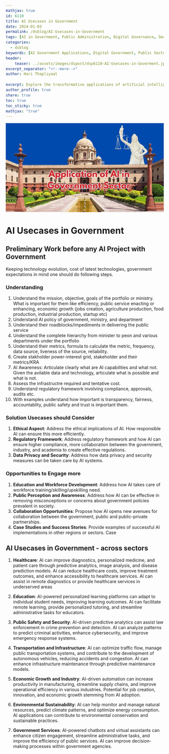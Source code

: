```yaml
---
mathjax: true
id: 6110
title: AI Usecases in Government
date: 2024-01-03
permalink: /dsblog/AI-Usecases-in-Government
tags: [AI in Government, Public Administration, Digital Governance, Smart Cities, Government Technology, Public Services, E-Governance] 
categories:
  - dsblog
keywords: [AI Government Applications, Digital Government, Public Sector Innovation, Smart Governance, Government Services, Public Administration Technology, E-Government Solutions, Government Automation]
header:
    teaser: ../assets/images/dspost/dsp6110-AI-Usecases-in-Goverment.jpg
excerpt_separator: "<!--more-->"   
author: Hari Thapliyaal   

excerpt: Explore the transformative applications of artificial intelligence in government operations. Learn about AI implementations in public services, administration, policy-making, and citizen engagement for more efficient governance.   
author_profile: true   
share: true   
toc: true   
toc_sticky: true 
mathjax: "true"
---
```

   
![AI Usecases in Government](../assets/images/dspost/dsp6110-AI-Usecases-in-Goverment.jpg)   
    
# AI Usecases in Government   
   
## Preliminary Work before any AI Project with Government
Keeping technology evolution, cost of latest technologies, government expectations in mind one should do following steps.

### Understanding
1. Understand the mission, objective, goals of the portfolio or ministry. What is important for them like efficiency, public service enacting or enhancing, economic growth (jobs creation, agriculture production, food production, industrial production, startup etc) 
1. Understand AI policy of government, ministry, and department
1. Understand their roadblocks/impediments in delivering the public service
1. Understand the complete hierarchy from minister to peon and various departments under the portfolio
1. Understand their metrics, formula to calculate the metric, frequency, data source, liveness of the source, reliability.
1. Create stakholder power-interest grid, stakeholder and their metrics/KRA
1. AI Awareness: Articulate clearly what are AI capabilities and what not. Given the avilable data and technology, articulate what is possible and what is not.
1. Assess the infrastructre required and tentative cost.
1. Understand regulatory framework involving compliance, approvals, audits etc.
1. With examples understand how important is transparency, fairness, accountablity, public safety and trust is important them. 

### Solution Usecases should Consider
1.  **Ethical Aspect**: Address the ethical implications of AI. How responsible AI can ensure this more efficiently. 
1.  **Regulatory Framework**: Address regulatory framework and how AI can ensure higher compliance, more collaboration between the government, industry, and academia to create effective regulations.
1.  **Data Privacy and Security**: Address how data privacy and security measures can be taken care by AI systems.

### Opportunities to Engage more
1.  **Education and Workforce Development**: Address how AI takes care of workforce training/skilling/upskilling need. 
1.  **Public Perception and Awareness**: Address how AI can be effective in removing misconceptions or concerns about government policies prevalent in society. 
1.  **Collaboration Opportunities**: Propose how AI opens new avenues for collaboration between the government, public and  public-private partnerships.
2.  **Case Studies and Success Stories**: Provide examples of successful AI implementations in other regions or sectors. Case 

## AI Usecases in Government - across sectors

1. **Healthcare**: AI can improve diagnostics, personalized medicine, and patient care through predictive analytics, image analysis, and disease prediction models. AI can reduce healthcare costs, improve treatment outcomes, and enhance accessibility to healthcare services. AI can assist in remote diagnostics or provide healthcare services in underserved areas

2. **Education**: AI-powered personalized learning platforms can adapt to individual student needs, improving learning outcomes. AI can facilitate remote learning, provide personalized tutoring, and streamline administrative tasks for educators.

3. **Public Safety and Security**: AI-driven predictive analytics can assist law enforcement in crime prevention and detection. AI can analyze patterns to predict criminal activities, enhance cybersecurity, and improve emergency response systems.

4. **Transportation and Infrastructure**: AI can optimize traffic flow, manage public transportation systems, and contribute to the development of autonomous vehicles, reducing accidents and congestion. AI can enhance infrastructure maintenance through predictive maintenance models.

5. **Economic Growth and Industry**: AI-driven automation can increase productivity in manufacturing, streamline supply chains, and improve operational efficiency in various industries. Potential for job creation, innovation, and economic growth stemming from AI adoption.

6. **Environmental Sustainability**: AI can help monitor and manage natural resources, predict climate patterns, and optimize energy consumption. AI applications can contribute to environmental conservation and sustainable practices.

7. **Government Services**: AI-powered chatbots and virtual assistants can enhance citizen engagement, streamline administrative tasks, and improve the efficiency of public services. AI can improve decision-making processes within government agencies.
